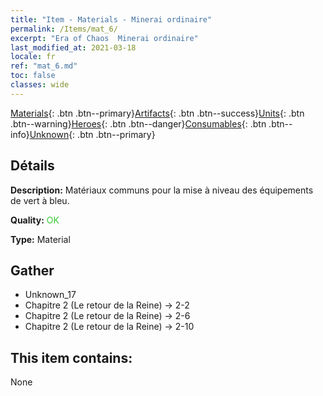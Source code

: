 ```yaml
---
title: "Item - Materials - Minerai ordinaire"
permalink: /Items/mat_6/
excerpt: "Era of Chaos  Minerai ordinaire"
last_modified_at: 2021-03-18
locale: fr
ref: "mat_6.md"
toc: false
classes: wide
---
```

 [Materials](/fr/Items/){: .btn .btn--primary}[Artifacts](/fr/Items/Artifacts/){: .btn .btn--success}[Units](/fr/Items/Units/){: .btn .btn--warning}[Heroes](/fr/Items/Heroes/){: .btn .btn--danger}[Consumables](/fr/Items/Consumables/){: .btn .btn--info}[Unknown](/fr/Items/Unknown/){: .btn .btn--primary}

## Détails
 **Description:** Matériaux communs pour la mise à niveau des équipements de vert à bleu.

 **Quality:** <span style="color: #32CD32">OK</span>

 **Type:** Material

## Gather

*    Unknown_17 
*    Chapitre 2 (Le retour de la Reine) -> 2-2 
*    Chapitre 2 (Le retour de la Reine) -> 2-6 
*    Chapitre 2 (Le retour de la Reine) -> 2-10 

## This item contains:

  None

